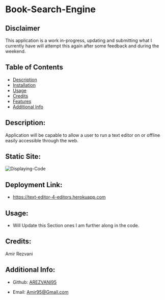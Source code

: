 # Book-Search-Engine

## Disclaimer 
This application is a work in-progress, updating and submitting what I currently have will attempt this again after some feedback and during the weekend.

## Table of Contents

- [Description](#description)
- [Installation](#installation)
- [Usage](#usage)
- [Credits](#Credits)
- [Features](#features)
- [Additional Info](#additional-info)

## Description:
Application will be capable to allow a user to run a text editor on or offline easily accessible through the web.

## Static Site:
![Displaying-Code](/public/images/Coming_soon.png)

## Deployment Link:
- https://text-editor-4-editors.herokuapp.com

## Usage:
- Will Update this Section ones I am further along in the code.

## Credits:
Amir Rezvani

## Additional Info:

- Github: [AREZVANI95](https://github.com/AREZVANI95)

- Email: Amir95@Gmail.com
